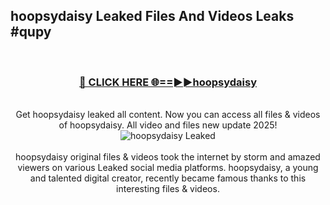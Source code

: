 ## hoopsydaisy Leaked Files And Videos Leaks #qupy
<br>
<div align="center">
<h3><a href="https://watchclip.my.id/hoopsydaisy" rel="nofollow">🔴 CLICK HERE 🌐==►►hoopsydaisy</a></h3>
<br>
Get hoopsydaisy leaked all content. Now you can access all files & videos of hoopsydaisy. All video and files new update 2025!
<br>
<a href="https://watchclip.my.id/hoopsydaisy" rel="nofollow" data-target="animated-image.originalLink"><img src="https://i.ibb.co.com/WyWwxjT/player-gif2.gif" alt="hoopsydaisy Leaked" style="max-width: 100%; display: inline-block;" data-target="animated-image.originalImage"></a>
<br><br>
hoopsydaisy original files & videos took the internet by storm and amazed viewers on various Leaked social media platforms. hoopsydaisy, a young and talented digital creator, recently became famous thanks to this interesting files & videos.
</div>
<br>